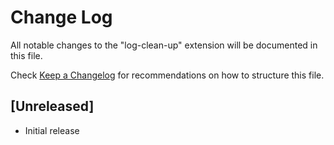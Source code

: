 # Change Log

All notable changes to the "log-clean-up" extension will be documented in this file.

Check [Keep a Changelog](http://keepachangelog.com/) for recommendations on how to structure this file.

## [Unreleased]

- Initial release